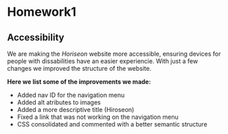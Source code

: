 # Homework1

## Accessibility

We are making the *Horiseon* website more accessible, ensuring devices for people with dissabilities have an easier experiencie. With just a few changes we improved the structure of the website.

**Here we list some of the improvements we made:**

* Added nav ID for the navigation menu
* Added alt atributes to images
* Added a more descriptive title (Hiroseon)
* Fixed a link that was not working on the navigation menu
* CSS consolidated and commented with a better semantic structure